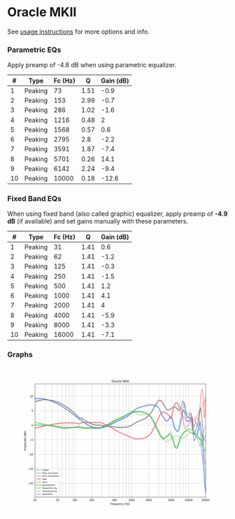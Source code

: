 # Oracle MKII
See [usage instructions](https://github.com/jaakkopasanen/AutoEq#usage) for more options and info.

### Parametric EQs
Apply preamp of -4.8 dB when using parametric equalizer.

|   # | Type    |   Fc (Hz) |    Q |   Gain (dB) |
|-----|---------|-----------|------|-------------|
|   1 | Peaking |        73 | 1.51 |        -0.9 |
|   2 | Peaking |       153 | 2.99 |        -0.7 |
|   3 | Peaking |       286 | 1.02 |        -1.6 |
|   4 | Peaking |      1216 | 0.48 |         2   |
|   5 | Peaking |      1568 | 0.57 |         0.6 |
|   6 | Peaking |      2795 | 2.8  |        -2.2 |
|   7 | Peaking |      3591 | 1.87 |        -7.4 |
|   8 | Peaking |      5701 | 0.26 |        14.1 |
|   9 | Peaking |      6142 | 2.24 |        -9.4 |
|  10 | Peaking |     10000 | 0.18 |       -12.6 |

### Fixed Band EQs
When using fixed band (also called graphic) equalizer, apply preamp of **-4.9 dB** (if available) and set gains manually with these parameters.

|   # | Type    |   Fc (Hz) |    Q |   Gain (dB) |
|-----|---------|-----------|------|-------------|
|   1 | Peaking |        31 | 1.41 |         0.6 |
|   2 | Peaking |        62 | 1.41 |        -1.2 |
|   3 | Peaking |       125 | 1.41 |        -0.3 |
|   4 | Peaking |       250 | 1.41 |        -1.5 |
|   5 | Peaking |       500 | 1.41 |         1.2 |
|   6 | Peaking |      1000 | 1.41 |         4.1 |
|   7 | Peaking |      2000 | 1.41 |         4   |
|   8 | Peaking |      4000 | 1.41 |        -5.9 |
|   9 | Peaking |      8000 | 1.41 |        -3.3 |
|  10 | Peaking |     16000 | 1.41 |        -7.1 |

### Graphs
![](./Oracle%20MKII.png)

